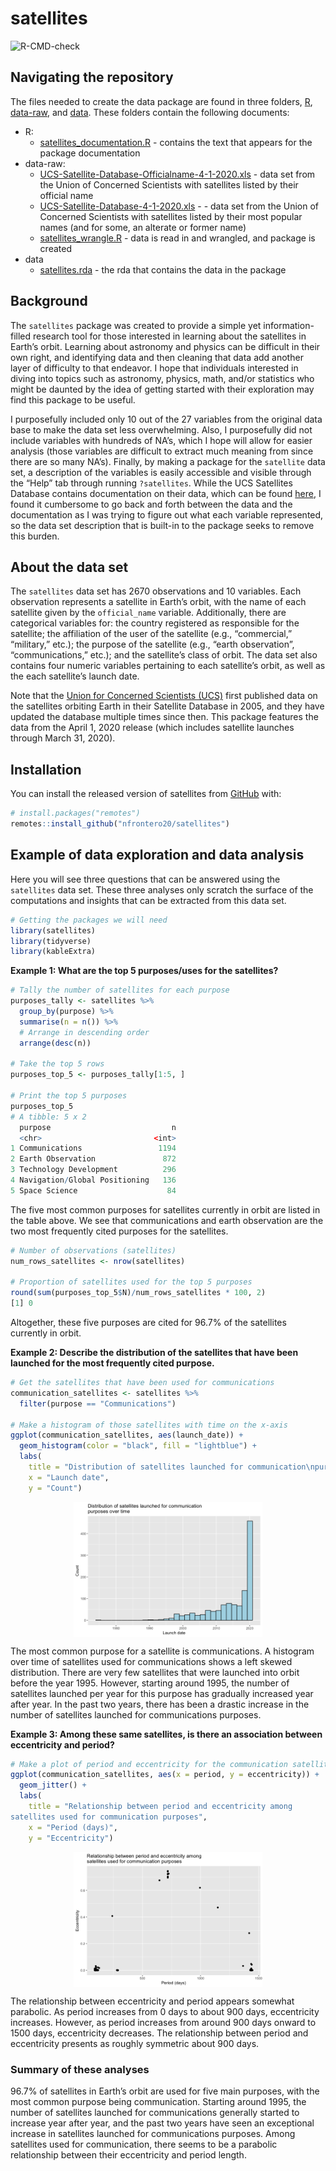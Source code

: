 
# satellites

<!-- badges: start -->

![R-CMD-check](https://github.com/nfrontero20/satellites/workflows/R-CMD-check/badge.svg)
<!-- badges: end -->

## Navigating the repository

The files needed to create the data package are found in three folders, [R](https://github.com/nfrontero20/satellites/tree/master/R), [data-raw](https://github.com/nfrontero20/satellites/tree/master/data-raw), and [data](https://github.com/nfrontero20/satellites/tree/master/data).  These folders contain the following documents: 

  - R: 
    - [satellites_documentation.R](https://github.com/nfrontero20/satellites/blob/master/R/satellites_documentation.R) - contains the text that appears for the package documentation
  - data-raw: 
    - [UCS-Satellite-Database-Officialname-4-1-2020.xls](https://github.com/nfrontero20/satellites/blob/master/data-raw/UCS-Satellite-Database-Officialname-4-1-2020.xls) - data set from the Union of Concerned Scientists with satellites listed by their official name
    - [UCS-Satellite-Database-4-1-2020.xls](https://github.com/nfrontero20/satellites/blob/master/data-raw/UCS-Satellite-Database-4-1-2020.xls) - - data set from the Union of Concerned Scientists with satellites listed by their most popular names (and for some, an alterate or former name)
    - [satellites_wrangle.R](https://github.com/nfrontero20/satellites/blob/master/data-raw/satellites_wrangle.R) - data is read in and wrangled, and package is created
  - data
    - [satellites.rda](https://github.com/nfrontero20/satellites/blob/master/data/satellites.rda) - the rda that contains the data in the package


## Background

The `satellites` package was created to provide a simple yet
information-filled research tool for those interested in learning about
the satellites in Earth’s orbit. Learning about astronomy and physics
can be difficult in their own right, and identifying data and then
cleaning that data add another layer of difficulty to that endeavor. I
hope that individuals interested in diving into topics such as
astronomy, physics, math, and/or statistics who might be daunted by the
idea of getting started with their exploration may find this package to
be useful.

I purposefully included only 10 out of the 27 variables from the
original data base to make the data set less overwhelming. Also, I
purposefully did not include variables with hundreds of NA’s, which I
hope will allow for easier analysis (those variables are difficult to
extract much meaning from since there are so many NA’s). Finally, by
making a package for the `satellite` data set, a description of the
variables is easily accessible and visible through the “Help” tab
through running `?satellites`. While the UCS Satellites Database
contains documentation on their data, which can be found
[here](https://s3.amazonaws.com/ucs-documents/nuclear-weapons/sat-database/4-11-17-update/User+Guide+1-1-17+wAppendix.pdf),
I found it cumbersome to go back and forth between the data and the
documentation as I was trying to figure out what each variable
represented, so the data set description that is built-in to the package
seeks to remove this burden.

## About the data set

The `satellites` data set has 2670 observations and 10 variables. Each
observation represents a satellite in Earth’s orbit, with the name of
each satellite given by the `official_name` variable. Additionally,
there are categorical variables for: the country registered as
responsible for the satellite; the affiliation of the user of the
satellite (e.g., “commercial,” “military,” etc.); the purpose of the
satellite (e.g., “earth observation”, “communications,” etc.); and the
satellite’s class of orbit. The data set also contains four numeric
variables pertaining to each satellite’s orbit, as well as the each
satellite’s launch date.

Note that the [Union for Concerned Scientists
(UCS)](https://www.ucsusa.org/) first published data on the satellites
orbiting Earth in their Satellite Database in 2005, and they have
updated the database multiple times since then. This package features
the data from the April 1, 2020 release (which includes satellite
launches through March 31, 2020).

## Installation

You can install the released version of satellites from
[GitHub](https://github.com/) with:

``` r
# install.packages("remotes")
remotes::install_github("nfrontero20/satellites")
```

## Example of data exploration and data analysis

Here you will see three questions that can be answered using the
`satellites` data set. These three analyses only scratch the surface of
the computations and insights that can be extracted from this data set.

``` r
# Getting the packages we will need
library(satellites)
library(tidyverse)
library(kableExtra)
```

**Example 1: What are the top 5 purposes/uses for the satellites?**

``` r
# Tally the number of satellites for each purpose
purposes_tally <- satellites %>% 
  group_by(purpose) %>% 
  summarise(n = n()) %>% 
  # Arrange in descending order
  arrange(desc(n)) 

# Take the top 5 rows
purposes_top_5 <- purposes_tally[1:5, ]

# Print the top 5 purposes
purposes_top_5
# A tibble: 5 x 2
  purpose                           n
  <chr>                         <int>
1 Communications                 1194
2 Earth Observation               872
3 Technology Development          296
4 Navigation/Global Positioning   136
5 Space Science                    84
```

The five most common purposes for satellites currently in orbit are
listed in the table above. We see that communications and earth
observation are the two most frequently cited purposes for the
satellites.

``` r
# Number of observations (satellites)
num_rows_satellites <- nrow(satellites)

# Proportion of satellites used for the top 5 purposes
round(sum(purposes_top_5$N)/num_rows_satellites * 100, 2)
[1] 0
```

Altogether, these five purposes are cited for 96.7% of the satellites
currently in orbit.

**Example 2: Describe the distribution of the satellites that have been launched for the most frequently cited purpose.**

``` r
# Get the satellites that have been used for communications
communication_satellites <- satellites %>% 
  filter(purpose == "Communications")

# Make a histogram of those satellites with time on the x-axis
ggplot(communication_satellites, aes(launch_date)) + 
  geom_histogram(color = "black", fill = "lightblue") + 
  labs(
    title = "Distribution of satellites launched for communication\npurposes over time",
    x = "Launch date",
    y = "Count")
```

<img src="man/figures/README-unnamed-chunk-5-1.png" width="60%" style="display: block; margin: auto;" />

The most common purpose for a satellite is communications. A histogram
over time of satellites used for communications shows a left skewed
distribution. There are very few satellites that were launched into
orbit before the year 1995. However, starting around 1995, the number of
satellites launched per year for this purpose has gradually increased
year after year. In the past two years, there has been a drastic
increase in the number of satellites launched for communications
purposes.

**Example 3: Among these same satellites, is there an association between eccentricity and period?**

``` r
# Make a plot of period and eccentricity for the communication satellites
ggplot(communication_satellites, aes(x = period, y = eccentricity)) + 
  geom_jitter() + 
  labs(
    title = "Relationship between period and eccentricity among
satellites used for communication purposes",
    x = "Period (days)",
    y = "Eccentricity")
```

<img src="man/figures/README-unnamed-chunk-6-1.png" width="60%" style="display: block; margin: auto;" />

The relationship between eccentricity and period appears somewhat
parabolic. As period increases from 0 days to about 900 days,
eccentricity increases. However, as period increases from around 900
days onward to 1500 days, eccentricity decreases. The relationship
between period and eccentricity presents as roughly symmetric about 900
days.

### Summary of these analyses

96.7% of satellites in Earth’s orbit are used for five main purposes,
with the most common purpose being communication. Starting around 1995,
the number of satellites launched for communications generally started
to increase year after year, and the past two years have seen an
exceptional increase in satellites launched for communications purposes.
Among satellites used for communication, there seems to be a parabolic
relationship between their eccentricity and period length.
